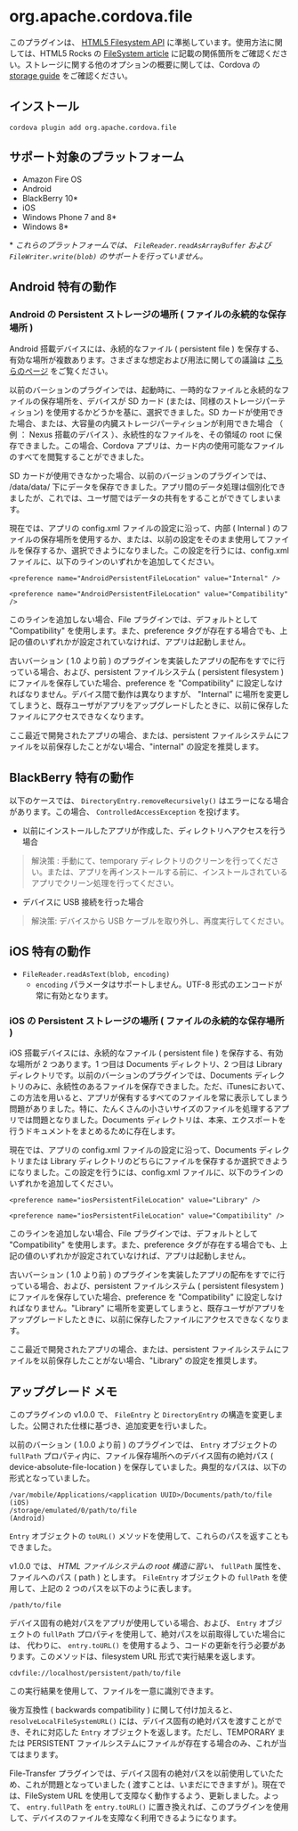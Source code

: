 <!---
    Licensed to the Apache Software Foundation (ASF) under one
    or more contributor license agreements.  See the NOTICE file
    distributed with this work for additional information
    regarding copyright ownership.  The ASF licenses this file
    to you under the Apache License, Version 2.0 (the
    "License"); you may not use this file except in compliance
    with the License.  You may obtain a copy of the License at

      http://www.apache.org/licenses/LICENSE-2.0

    Unless required by applicable law or agreed to in writing,
    software distributed under the License is distributed on an
    "AS IS" BASIS, WITHOUT WARRANTIES OR CONDITIONS OF ANY
    KIND, either express or implied.  See the License for the
    specific language governing permissions and limitations
    under the License.
-->

# org.apache.cordova.file

このプラグインは、 [HTML5 Filesystem API](http://dev.w3.org/2009/dap/file-system/pub/FileSystem/) に準拠しています。使用方法に関しては、HTML5 Rocks の [FileSystem article](http://www.html5rocks.com/en/tutorials/file/filesystem/) に記載の関係箇所をご確認ください。ストレージに関する他のオプションの概要に関しては、Cordova の [storage guide](http://cordova.apache.org/docs/en/edge/cordova_storage_storage.md.html) をご確認ください。

## インストール

    cordova plugin add org.apache.cordova.file

## サポート対象のプラットフォーム

- Amazon Fire OS
- Android
- BlackBerry 10*
- iOS
- Windows Phone 7 and 8*
- Windows 8*

\* _これらのプラットフォームでは、 `FileReader.readAsArrayBuffer` および `FileWriter.write(blob)` のサポートを行っていません。_

## Android 特有の動作

### Android の Persistent ストレージの場所 ( ファイルの永続的な保存場所 )

Android 搭載デバイスには、永続的なファイル ( persistent file ) を保存する、有効な場所が複数あります。さまざまな想定および用法に関しての議論は [こちらのページ](http://developer.android.com/guide/topics/data/data-storage.html) をご覧ください。

以前のバーションのプラグインでは、起動時に、一時的なファイルと永続的なファイルの保存場所を、デバイスが SD カード (または、同様のストレージパーティション) を使用するかどうかを基に、選択できました。SD カードが使用できた場合、または、大容量の内臓ストレージパーティションが利用できた場合 （ 例 ： Nexus 搭載のデバイス ）、永続性的なファイルを、その領域の root に保存できました。この場合、Cordova アプリは、カード内の使用可能なファイルのすべてを閲覧することができました。

SD カードが使用できなかった場合、以前のバージョンのプラグインでは、 /data/data/<packageId> 下にデータを保存できました。アプリ間のデータ処理は個別化できましたが、これでは、ユーザ間ではデータの共有をすることができてしまいます。

現在では、アプリの config.xml ファイルの設定に沿って、内部 ( Internal ) のファイルの保存場所を使用するか、または、以前の設定をそのまま使用してファイルを保存するか、選択できようになりました。この設定を行うには、config.xml ファイルに、以下のラインのいずれかを追加してください。

    <preference name="AndroidPersistentFileLocation" value="Internal" />

    <preference name="AndroidPersistentFileLocation" value="Compatibility" />

このラインを追加しない場合、File プラグインでは、デフォルトとして "Compatibility" を使用します。また、preference タグが存在する場合でも、上記の値のいずれかが設定されていなければ、アプリは起動しません。

古いバーション ( 1.0 より前 ) のプラグインを実装したアプリの配布をすでに行っている場合、および、persistent ファイルシステム ( persistent filesystem ) にファイルを保存していた場合、preference を "Compatibility" に設定しなければなりません。デバイス間で動作は異なりますが、 "Internal" に場所を変更してしまうと、既存ユーザがアプリをアップグレードしたときに、以前に保存したファイルにアクセスできなくなります。

ここ最近で開発されたアプリの場合、または、persistent ファイルシステムにファイルを以前保存したことがない場合、"internal" の設定を推奨します。

## BlackBerry 特有の動作

以下のケースでは、 `DirectoryEntry.removeRecursively()` はエラーになる場合があります。この場合、 `ControlledAccessException` を投げます。 

- 以前にインストールしたアプリが作成した、ディレクトリへアクセスを行う場合

> 解決策 : 手動にて、temporary ディレクトリのクリーンを行ってください。または、アプリを再インストールする前に、インストールされているアプリでクリーン処理を行ってください。

- デバイスに USB 接続を行った場合

> 解決策: デバイスから USB ケーブルを取り外し、再度実行してください。

## iOS 特有の動作
- `FileReader.readAsText(blob, encoding)`
  - `encoding` パラメータはサポートしません。UTF-8 形式のエンコードが常に有効となります。

### iOS の Persistent ストレージの場所 ( ファイルの永続的な保存場所 )

iOS 搭載デバイスには、永続的なファイル ( persistent file ) を保存する、有効な場所が 2 つあります。1 つ目は Documents ディレクトリ、2 つ目は Library ディレクトリです。以前のバーションのプラグインでは、Documents ディレクトリのみに、永続性のあるファイルを保存できました。ただ、iTunesにおいて、この方法を用いると、アプリが保有するすべてのファイルを常に表示してしまう問題がありました。特に、たんくさんの小さいサイズのファイルを処理するアプリでは問題となりました。Documents ディレクトリは、本来、エクスポートを行うドキュメントをまとめるために存在します。

現在では、アプリの config.xml ファイルの設定に沿って、Documents ディレクトリまたは Library ディレクトリのどちらにファイルを保存するか選択できようになりました。この設定を行うには、config.xml ファイルに、以下のラインのいずれかを追加してください。

    <preference name="iosPersistentFileLocation" value="Library" />

    <preference name="iosPersistentFileLocation" value="Compatibility" />

このラインを追加しない場合、File プラグインでは、デフォルトとして "Compatibility" を使用します。また、preference タグが存在する場合でも、上記の値のいずれかが設定されていなければ、アプリは起動しません。

古いバーション ( 1.0 より前 ) のプラグインを実装したアプリの配布をすでに行っている場合、および、persistent ファイルシステム ( persistent filesystem ) にファイルを保存していた場合、preference を "Compatibility" に設定しなければなりません。"Library" に場所を変更してしまうと、既存ユーザがアプリをアップグレードしたときに、以前に保存したファイルにアクセスできなくなります。

ここ最近で開発されたアプリの場合、または、persistent ファイルシステムにファイルを以前保存したことがない場合、"Library" の設定を推奨します。

## アップグレード メモ

このプラグインの v1.0.0 で、 `FileEntry` と `DirectoryEntry` の構造を変更しました。公開された仕様に基づき、追加変更を行いました。

以前のバーション ( 1.0.0 より前 ) のプラグインでは、 `Entry` オブジェクトの `fullPath` プロパティ内に、ファイル保存場所へのデバイス固有の絶対パス ( device-absolute-file-location ) を保存していました。典型的なパスは、以下の形式となっていました。

    /var/mobile/Applications/<application UUID>/Documents/path/to/file  (iOS)
    /storage/emulated/0/path/to/file                                    (Android)

`Entry` オブジェクトの `toURL()` メソッドを使用して、これらのパスを返すこともできました。

v1.0.0 では、 _HTML ファイルシステムの root 構造に習い、_ `fullPath` 属性を、ファイルへのパス ( path ) とします。 `FileEntry` オブジェクトの `fullPath` を使用して、上記の 2 つのパスを以下のように表します。

    /path/to/file

デバイス固有の絶対パスをアプリが使用している場合、および、 `Entry` オブジェクトの `fullPath` プロパティを使用して、絶対パスを以前取得していた場合には、 代わりに、 `entry.toURL()` を使用するよう、コードの更新を行う必要があります。このメソッドは、filesystem URL 形式で実行結果を返します。

    cdvfile://localhost/persistent/path/to/file

この実行結果を使用して、ファイルを一意に識別できます。

後方互換性 ( backwards compatibility ) に関して付け加えると、 `resolveLocalFileSystemURL()` には、デバイス固有の絶対パスを渡すことができ、それに対応した `Entry` オブジェクトを返します。ただし、TEMPORARY または PERSISTENT ファイルシステムにファイルが存在する場合のみ、これが当てはまります。

File-Transfer プラグインでは、デバイス固有の絶対パスを以前使用していたため、これが問題となっていました ( 渡すことは、いまだにできますが )。現在では、FileSystem URL を使用して支障なく動作するよう、更新しました。よって、 `entry.fullPath` を `entry.toURL()` に置き換えれば、このプラグインを使用して、デバイスのファイルを支障なく利用できるようになります。
